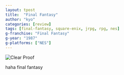 ```yaml
---
layout: tpost
title:  "Final Fantasy"
author: "kyo"
categories: [review]
tags: [final-fantasy, square-enix, jrpg, rpg, nes]
g-franchise: "Final Fantasy"
g-year: "1987"
g-platforms: ["NES"]
---
```


![Clear Proof](/ff1/clear.jpg)

haha final fantasy
